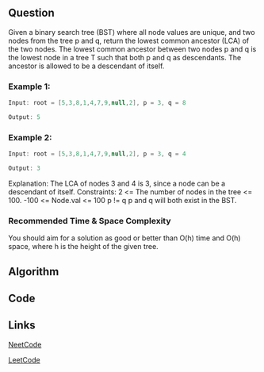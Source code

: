 ## Question
Given a binary search tree (BST) where all node values are unique, and two nodes from the tree p and q, return the lowest common ancestor (LCA) of the two nodes.
The lowest common ancestor between two nodes p and q is the lowest node in a tree T such that both p and q as descendants. The ancestor is allowed to be a descendant of itself.
### Example 1:



```java
Input: root = [5,3,8,1,4,7,9,null,2], p = 3, q = 8

Output: 5

```
### Example 2:



```java
Input: root = [5,3,8,1,4,7,9,null,2], p = 3, q = 4

Output: 3

```
Explanation: The LCA of nodes 3 and 4 is 3, since a node can be a descendant of itself.
Constraints:
2 <= The number of nodes in the tree <= 100.
-100 <= Node.val <= 100
p != q
p and q will both exist in the BST.


### Recommended Time & Space Complexity

You should aim for a solution as good or better than O(h) time and O(h) space, where h is the height of the given tree.






## Algorithm

## Code

## Links

[NeetCode](https://neetcode.io/problems/lowest-common-ancestor-in-binary-search-tree)

[LeetCode](https://leetcode.com/problems/lowest-common-ancestor-in-binary-search-tree)
